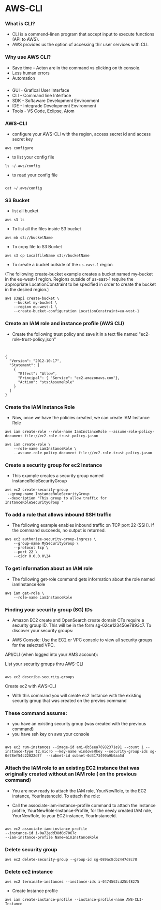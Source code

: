 # AWS-CLI

### What is CLI?
- CLI is a commend-linen program that accept input to execute functions (API to AWS). 
- AWS provides us the option of accessing thir user services with CLI.

### Why use AWS CLI?
- Save time - Acton are in the command vs clicking on th console.
- Less human errors
- Automation 

### 
- GUI - Grafical User Interface
- CLI - Command line Interface
- SDK - Softaware Development Environment 
- IDE - Integrade Development Environment 
- Tools - VS Code, Eclipse, Atom



### AWS-CLI 

- configure your AWS-CLI with the region, access secret id and access secret key
~~~
aws configure
~~~
- to list your config file
~~~
ls ~/.aws/config
~~~

- to read your config file 
~~~

cat ~/.aws/config  
~~~

### S3 Bucket

- list all bucket 
~~~
aws s3 ls
~~~
- To list all the files inside S3 bucket
~~~
aws mb s3://bucketName
~~~
- To copy file to S3 Bucket 
~~~
aws s3 cp LocalfileName s3://bucketName
~~~


- To create a bucket outside of the ``us-east-1`` region 

(The following create-bucket example creates a bucket named my-bucket in the eu-west-1 region. Regions outside of us-east-1 require the appropriate LocationConstraint to be specified in order to create the bucket in the desired region.)

~~~
aws s3api create-bucket \ 
    --bucket my-bucket \ 
    --region eu-west-1 \ 
    --create-bucket-configuration LocationConstraint=eu-west-1 

~~~

    
    

### Create an IAM role and instance profile (AWS CLI)

- Create the following trust policy and save it in a text file named "ec2-role-trust-policy.json"

~~~


{
  "Version": "2012-10-17",
  "Statement": [
    {
      "Effect": "Allow",
      "Principal": { "Service": "ec2.amazonaws.com"},
      "Action": "sts:AssumeRole"
    }
  ]
}

~~~

### Create the IAM Instance Role 
- Now, once we have the policies created, we can create IAM Instance Role 
~~~
aws iam create-role --role-name IamInstanceRole --assume-role-policy-document file://ec2-role-trust-policy.jason
~~~



~~~
aws iam create-role \
    --role-name iamInstanceRole \
    --assume-role-policy-document file://ec2-role-trust-policy.jason
~~~



### Create a security group for ec2 Instance

- This example creates a security group named InstanceRoleSecurityGroup 

~~~
aws ec2 create-security-group
 --group-name InstanceRoleSecurityGroup
 --description "This group to allow traffic for InstanceRoleSecurityGroup " 
 ~~~
### To add a rule that allows inbound SSH traffic

- The following example enables inbound traffic on TCP port 22 (SSH). If the command succeeds, no output is returned.

~~~
aws ec2 authorize-security-group-ingress \
    --group-name MySecurityGroup \
    --protocol tcp \
    --port 22 \
    --cidr 0.0.0.0\24
~~~


### To get information about an IAM role 

- The following get-role command gets information about the role named iamInstanceRole

~~~
aws iam get-role \ 
    --role-name iamInstanceRole
~~~

### Finding your security group (SG) IDs 

 
- Amazon EC2 create and OpenSearch create domain CTs require a security group ID. This will be in the form sg-02ce123456e7893c7.  To discover your security groups: 

- AWS Console: Use the EC2 or VPC console to view all security groups for the selected VPC. 

API/CLI (when logged into your AMS account): 

List your security groups thru AWS-CLI 
~~~

aws ec2 describe-security-groups
~~~

Create ec2 with AWS-CLI 
- With this command you will create ec2 Instance with the existing security group that was created on the previos command 
### These command assume: 
 
- you have an existing security group (was created with the previous command)
- you have ssh key on aws your console
~~~

aws ec2 run-instances --image-id ami-0b5eea76982371e91 --count 1 --instance-type t2.micro --key-name windows@key --security-group-ids sg-0e78ef54c22022dff  --subnet-id subnet-0d3173490a9b6aa5d 
~~~

### Attach the IAM role to an existing EC2 instance that was originally created without an IAM role ( on the previous command)


- You are now ready to attach the IAM role, YourNewRole, to the EC2 instance, YourInstanceId. To attach the role: 

- Call the associate-iam-instance-profile command to attach the instance profile, YourNewRole-Instance-Profile, for the newly created IAM role, YourNewRole, to your EC2 instance, YourInstanceId. 

~~~

aws ec2 associate-iam-instance-profile 
--instance-id i-0a72edd38d0d7067c
--iam-instance-profile Name=aimInstanceRole
~~~

### Delete security group
~~~
aws ec2 delete-security-group --group-id sg-089ac8cb2447d8c78
~~~

### Delete ec2 instance

~~~
aws ec2 terminate-instances --instance-ids i-0474562cd25bf8275
~~~
- Create Instance profile 

~~~
aws iam create-instance-profile --instance-profile-name AWS-CLI-Instance
~~~
